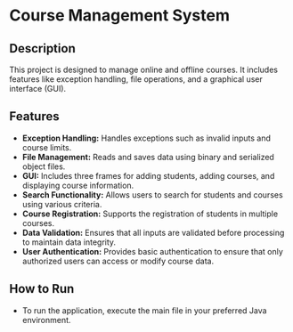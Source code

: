 # Course Management System

## Description
This project is designed to manage online and offline courses. It includes features like exception handling, file operations, and a graphical user interface (GUI).

## Features
- **Exception Handling:** Handles exceptions such as invalid inputs and course limits.
- **File Management:** Reads and saves data using binary and serialized object files.
- **GUI:** Includes three frames for adding students, adding courses, and displaying course information.
- **Search Functionality:** Allows users to search for students and courses using various criteria.
- **Course Registration:** Supports the registration of students in multiple courses.
- **Data Validation:** Ensures that all inputs are validated before processing to maintain data integrity.
- **User Authentication:** Provides basic authentication to ensure that only authorized users can access or modify course data.

## How to Run
- To run the application, execute the main file in your preferred Java environment.
